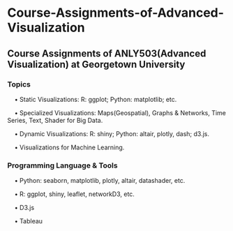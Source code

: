 # Course-Assignments-of-Advanced-Visualization

## Course Assignments of ANLY503(Advanced Visualization) at Georgetown University

### Topics
$\quad$• Static Visualizations: R: ggplot; Python: matplotlib; etc.

$\quad$• Specialized Visualizations: Maps(Geospatial), Graphs & Networks, Time Series, Text, Shader for Big Data.

$\quad$• Dynamic Visualizations: R: shiny; Python: altair, plotly, dash; d3.js.

$\quad$• Visualizations for Machine Learning.

### Programming Language & Tools
$\quad$• Python: seaborn, matplotlib, plotly, altair, datashader, etc. 

$\quad$• R: ggplot, shiny, leaflet, networkD3, etc.  

$\quad$• D3.js  

$\quad$• Tableau
